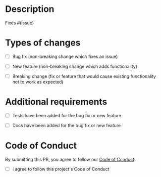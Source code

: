 <!--- Thanks for taking the time to fill out this pull request! -->
<!--- Please fill in the fields below to submit a pull request. 
The more information provided, the better. -->


# Description
<!--- What is the PR about? -->


<!--- Please reference the issue(s) this PR fixes. -->
Fixes #(issue)


# Types of changes
- [ ] Bug fix (non-breaking change which fixes an issue)
- [ ] New feature (non-breaking change which adds functionality)
- [ ] Breaking change (fix or feature that would cause existing functionality not to work as expected)


# Additional requirements
- [ ] Tests have been added for the bug fix or new feature
- [ ] Docs have been added for the bug fix or new feature


# Code of Conduct
By submitting this PR, you agree to follow our [Code of Conduct](CODE_OF_CONDUCT.rst).

- [ ] I agree to follow this project's Code of Conduct